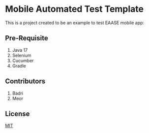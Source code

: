 ﻿# Mobile Automated Test Template

This is a project created to be an example to test EAASE mobile app:

## Pre-Requisite

1. Java 17
2. Selenium
3. Cucumber
4. Gradle

## Contributors

1. Badri
2. Meor

## License

[MIT](https://choosealicense.com/licenses/mit/)
